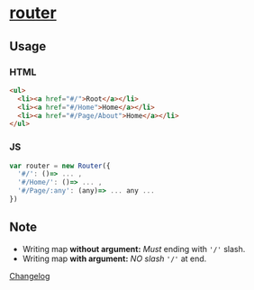 # [router](https://github.com/jlongyam/router)

## Usage

### HTML

```html
<ul>
  <li><a href="#/">Root</a></li>
  <li><a href="#/Home">Home</a></li>
  <li><a href="#/Page/About">Home</a></li>
</ul>
```

### JS

```javascript
var router = new Router({
  '#/': ()=> ... ,
  '#/Home/': ()=> ... ,
  '#/Page/:any': (any)=> ... any ... 
})
```

## Note

- Writing map __without argument:__ _Must_ ending with `'/'` slash.
- Writing map __with argument:__ _NO slash_ `'/'` at end.

[Changelog](changelog.md)
